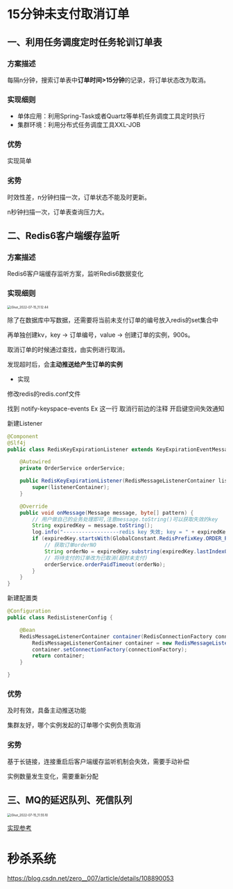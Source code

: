 # 15分钟未支付取消订单

## 一、利用任务调度定时任务轮训订单表

### 方案描述

每隔n分钟，搜索订单表中**订单时间>15分钟**的记录，将订单状态改为取消。

### 实现细则

- 单体应用：利用Spring-Task或者Quartz等单机任务调度工具定时执行
- 集群环境：利用分布式任务调度工具XXL-JOB

### 优势

实现简单

### 劣势

时效性差，n分钟扫描一次，订单状态不能及时更新。

n秒钟扫描一次，订单表查询压力大。



## 二、Redis6客户端缓存监听

### 方案描述

Redis6客户端缓存监听方案，监听Redis6数据变化

### 实现细则

<img src="https://cdn.jsdelivr.net/gh/YiENx1205/cloudimgs/notes/202207151115249.png" alt="iShot_2022-07-15_11.12.44" style="zoom:50%;" />

除了在数据库中写数据，还需要将当前未支付订单的编号放入redis的set集合中

再单独创建kv，key -> 订单编号，value -> 创建订单的实例，900s。

取消订单的时候通过查找，由实例进行取消。

发现超时后，会**主动推送给产生订单的实例**

- 实现

修改redis的redis.conf文件

找到 notify-keyspace-events Ex 这一行 取消行前边的注释 开启键空间失效通知

新建Listener

```java
@Component
@Slf4j
public class RedisKeyExpirationListener extends KeyExpirationEventMessageListener {

    @Autowired
    private OrderService orderService;

    public RedisKeyExpirationListener(RedisMessageListenerContainer listenerContainer) {
        super(listenerContainer);
    }

    @Override
    public void onMessage(Message message, byte[] pattern) {
        // 用户做自己的业务处理即可,注意message.toString()可以获取失效的key
        String expiredKey = message.toString();
        log.info("------------------redis key 失效; key = " + expiredKey);
        if (expiredKey.startsWith(GlobalConstant.RedisPrefixKey.ORDER_PREFIX)) {
            // 获取订单orderNO
            String orderNo = expiredKey.substring(expiredKey.lastIndexOf(":")+1);
            // 将待支付的订单改为已取消(超时未支付)
            orderService.orderPaidTimeout(orderNo);
        }
    }
}
```

新建配置类

```java
@Configuration
public class RedisListenerConfig {

    @Bean
    RedisMessageListenerContainer container(RedisConnectionFactory connectionFactory) {
        RedisMessageListenerContainer container = new RedisMessageListenerContainer();
        container.setConnectionFactory(connectionFactory);
        return container;
    }

}
```

### 优势

及时有效，具备主动推送功能

集群友好，哪个实例发起的订单哪个实例负责取消

### 劣势

基于长链接，连接重启后客户端缓存监听机制会失效，需要手动补偿

实例数量发生变化，需要重新分配



## 三、MQ的延迟队列、死信队列

<img src="https://cdn.jsdelivr.net/gh/YiENx1205/cloudimgs/notes/202207151156759.png" alt="iShot_2022-07-15_11.55.10" style="zoom:50%;" />

[实现参考](https://blog.csdn.net/isWeisen/article/details/103615519?spm=1001.2101.3001.6661.1&utm_medium=distribute.pc_relevant_t0.none-task-blog-2%7Edefault%7ECTRLIST%7Edefault-1-103615519-blog-112166491.pc_relevant_multi_platform_whitelistv3&depth_1-utm_source=distribute.pc_relevant_t0.none-task-blog-2%7Edefault%7ECTRLIST%7Edefault-1-103615519-blog-112166491.pc_relevant_multi_platform_whitelistv3&utm_relevant_index=1)





# 秒杀系统

https://blog.csdn.net/zero__007/article/details/108890053
